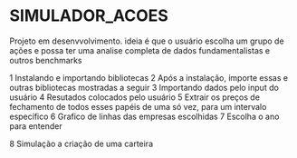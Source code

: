 # SIMULADOR_ACOES

Projeto em desenvvolvimento.  ideia é que o usuário escolha um grupo de ações e possa ter uma analise completa de dados fundamentalistas e outros benchmarks


1 Instalando e importando bibliotecas
2 Após a instalação, importe essas e outras bibliotecas mostradas a seguir
3 Importando dados pelo input do usuário
4 Resutados colocados pelo usuário
5 Extrair os preços de fechamento de todos esses papéis de uma só vez, para um intervalo específico
6 Grafico de linhas das empresas escolhidas
7 Escolha o ano para entender

8 Simulação a criação de uma carteira
